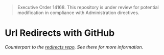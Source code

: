 > Executive Order 14168.
This repository is under review for potential modification in compliance with Administration directives.

# Url Redirects with GitHub

_Counterpart to the [redirects repo](../../../redirects)._
_See there for more information._

